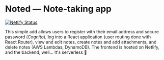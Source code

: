 # Noted — Note-taking app

[![Netlify Status](https://api.netlify.com/api/v1/badges/bce5bbf6-6ab0-4f50-afa7-8389f4fdf4f3/deploy-status)](https://app.netlify.com/sites/ronsovsky-noted/deploys)

This simple add allows users to register with their email address and secure password (_Cognito_), log into a React application (user routing done with React Router), view and edit notes, create notes and add attachments, and delete notes (AWS Lambdas, DynamoDB). The frontend is hosted on Netlify, and the backend, well... It's serverless 💫
